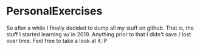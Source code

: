 # PersonalExercises
So after a while I finally decided to dump all my stuff on github. That is, the stuff I started learning w/ in 2019. Anything prior to that I didn't save / lost over time. Feel free to take a look at it.:P
